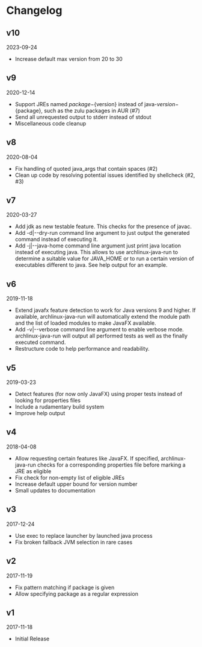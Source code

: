 # Changelog

## v10
2023-09-24

* Increase default max version from 20 to 30

## v9
2020-12-14

* Support JREs named ${package}-${version} instead of
  java-${version}-${package}, such as the zulu packages in AUR (#7)
* Send all unrequested output to stderr instead of stdout
* Miscellaneous code cleanup

## v8
2020-08-04

* Fix handling of quoted java_args that contain spaces (#2)
* Clean up code by resolving potential issues identified by shellcheck (#2, #3)

## v7
2020-03-27

* Add jdk as new testable feature. This checks for the presence of
  javac.
* Add -d|--dry-run command line argument to just output the generated
  command instead of executing it.
* Add -j|--java-home command line argument just print java location
  instead of executing java. This allows to use archlinux-java-run to
  determine a suitable value for JAVA_HOME or to run a certain version
  of executables different to java. See help output for an example.

## v6
2019-11-18

* Extend javafx feature detection to work for Java versions 9 and
  higher. If available, archlinux-java-run will automatically
  extend the module path and the list of loaded modules to make
  JavaFX available.
* Add -v|--verbose command line argument to enable verbose mode.
  archlinux-java-run will output all performed tests as well as the
  finally executed command.
* Restructure code to help performance and readability.

## v5
2019-03-23

* Detect features (for now only JavaFX) using proper tests instead of
  looking for properties files
* Include a rudamentary build system
* Improve help output

## v4
2018-04-08

* Allow requesting certain features like JavaFX. If specified,
  archlinux-java-run checks for a corresponding properties file before
  marking a JRE as eligible
* Fix check for non-empty list of eligible JREs
* Increase default upper bound for version number
* Small updates to documentation

## v3
2017-12-24

* Use exec to replace launcher by launched java process
* Fix broken fallback JVM selection in rare cases


## v2
2017-11-19

* Fix pattern matching if package is given
* Allow specifying package as a regular expression


## v1
2017-11-18

* Initial Release
